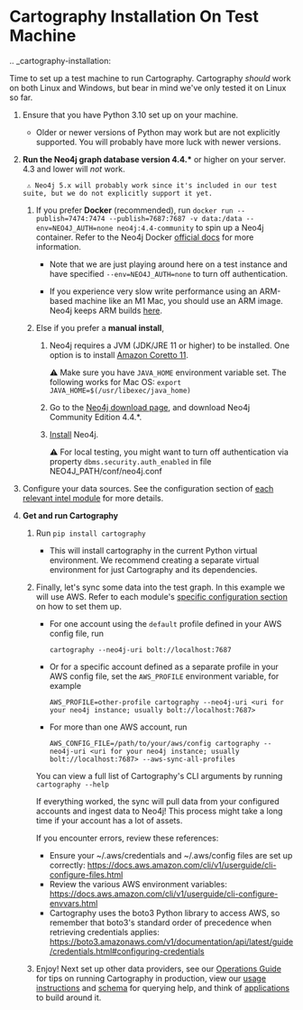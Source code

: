 # Cartography Installation On Test Machine

.. _cartography-installation:

Time to set up a test machine to run Cartography. Cartography _should_ work on both Linux and Windows, but bear in mind we've only tested it on Linux so far.

1. Ensure that you have Python 3.10 set up on your machine.

    - Older or newer versions of Python may work but are not explicitly supported. You will probably have more luck with newer versions.

1. **Run the Neo4j graph database version 4.4.\*** or higher on your server. 4.3 and lower will _not_ work.

        ⚠️ Neo4j 5.x will probably work since it's included in our test suite, but we do not explicitly support it yet.

    1. If you prefer **Docker** (recommended), run `docker run --publish=7474:7474 --publish=7687:7687 -v data:/data --env=NEO4J_AUTH=none neo4j:4.4-community` to spin up a Neo4j container. Refer to the Neo4j Docker [official docs](https://github.com/neo4j/docker-neo4j) for more information.

        - Note that we are just playing around here on a test instance and have specified `--env=NEO4J_AUTH=none` to turn off authentication.

        - If you experience very slow write performance using an ARM-based machine like an M1 Mac, you should use an ARM image. Neo4j keeps ARM builds [here](https://hub.docker.com/r/arm64v8/neo4j/).

    1. Else if you prefer a **manual install**,

        1. Neo4j requires a JVM (JDK/JRE 11 or higher) to be installed. One option is to install [Amazon Coretto 11](https://docs.aws.amazon.com/corretto/latest/corretto-11-ug/what-is-corretto-11.html).

            ⚠️ Make sure you have `JAVA_HOME` environment variable set. The following works for Mac OS: `export JAVA_HOME=$(/usr/libexec/java_home)`

        1. Go to the [Neo4j download page](https://neo4j.com/download-center/#community), and download Neo4j Community Edition 4.4.\*.

        1. [Install](https://neo4j.com/docs/operations-manual/current/installation/) Neo4j.

            ⚠️ For local testing, you might want to turn off authentication via property `dbms.security.auth_enabled` in file NEO4J_PATH/conf/neo4j.conf

1. Configure your data sources. See the configuration section of [each relevant intel module](https://lyft.github.io/cartography/modules) for more details.

1. **Get and run Cartography**

    1. Run `pip install cartography`

        - This will install cartography in the current Python virtual environment. We recommend creating a separate virtual environment for just Cartography and its dependencies.

    1. Finally, let's sync some data into the test graph. In this example we will use AWS. Refer to each module's [specific configuration section](https://lyft.github.io/cartography/modules) on how to set them up.

        - For one account using the `default` profile defined in your AWS config file, run

            ```
            cartography --neo4j-uri bolt://localhost:7687
            ```

        - Or for a specific account defined as a separate profile in your AWS config file, set the `AWS_PROFILE` environment variable, for example

            ```
            AWS_PROFILE=other-profile cartography --neo4j-uri <uri for your neo4j instance; usually bolt://localhost:7687>
            ```

        - For more than one AWS account, run

            ```
            AWS_CONFIG_FILE=/path/to/your/aws/config cartography --neo4j-uri <uri for your neo4j instance; usually bolt://localhost:7687> --aws-sync-all-profiles
            ```

        You can view a full list of Cartography's CLI arguments by running `cartography --help`

        If everything worked, the sync will pull data from your configured accounts and ingest data to Neo4j! This process might take a long time if your account has a lot of assets.

        If you encounter errors, review these references:
        - Ensure your ~/.aws/credentials and ~/.aws/config files are set up correctly: https://docs.aws.amazon.com/cli/v1/userguide/cli-configure-files.html
        - Review the various AWS environment variables: https://docs.aws.amazon.com/cli/v1/userguide/cli-configure-envvars.html
        - Cartography uses the boto3 Python library to access AWS, so remember that boto3's standard order of precedence when retrieving credentials applies: https://boto3.amazonaws.com/v1/documentation/api/latest/guide/credentials.html#configuring-credentials

    1. Enjoy! Next set up other data providers, see our [Operations Guide](ops.html) for tips on running Cartography in production, view our [usage instructions](https://lyft.github.io/cartography/usage/tutorial.html) and [schema](https://lyft.github.io/cartography/usage/schema.html) for querying help, and think of [applications](https://lyft.github.io/cartography/usage/applications.html) to build around it.
